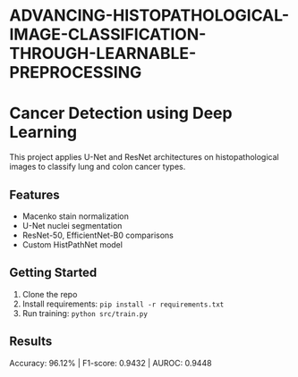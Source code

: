 # ADVANCING-HISTOPATHOLOGICAL-IMAGE-CLASSIFICATION-THROUGH-LEARNABLE-PREPROCESSING

# Cancer Detection using Deep Learning

This project applies U-Net and ResNet architectures on histopathological images to classify lung and colon cancer types.

## Features
- Macenko stain normalization
- U-Net nuclei segmentation
- ResNet-50, EfficientNet-B0 comparisons
- Custom HistPathNet model

## Getting Started
1. Clone the repo
2. Install requirements: `pip install -r requirements.txt`
3. Run training: `python src/train.py`

## Results
Accuracy: 96.12% | F1-score: 0.9432 | AUROC: 0.9448
